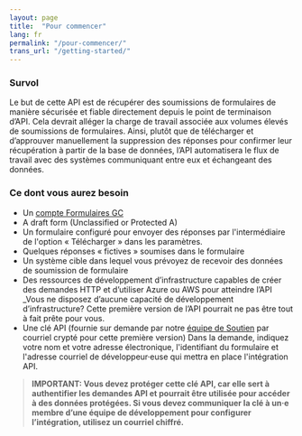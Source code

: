 ```yaml
---
layout: page
title:  "Pour commencer"
lang: fr
permalink: "/pour-commencer/"
trans_url: "/getting-started/"
---
```


### Survol

Le but de cette API est de récupérer des soumissions de formulaires de manière sécurisée et fiable directement depuis le point de terminaison d’API. Cela devrait alléger la charge de travail associée aux volumes élevés de soumissions de formulaires. Ainsi, plutôt que de télécharger et d’approuver manuellement la suppression des réponses pour confirmer leur récupération à partir de la base de données, l’API automatisera le flux de travail avec des systèmes communiquant entre eux et échangeant des données. 

### Ce dont vous aurez besoin
  - Un [compte Formulaires GC](https://articles.alpha.canada.ca/forms-formulaires/fr)
  - A draft form (Unclassified or Protected A)
  - Un formulaire configuré pour envoyer des réponses par l'intermédiaire de l'option « Télécharger » dans les paramètres. 
  - Quelques réponses « fictives » soumises dans le formulaire
  - Un système cible dans lequel vous prévoyez de recevoir des données de soumission de formulaire
  - Des ressources de développement d’infrastructure capables de créer des demandes HTTP et d’utiliser Azure ou AWS pour atteindre l’API
_Vous ne disposez d’aucune capacité de développement d’infrastructure? Cette première version de l’API pourrait ne pas être tout à fait prête pour vous.
  - Une clé API (fournie sur demande par notre [équipe de Soutien](https://forms-formulaires.alpha.canada.ca/fr/support) par courriel crypté pour cette première version) Dans la demande, indiquez votre nom et votre adresse électronique, l'identifiant du formulaire et l'adresse courriel de développeur·euse qui mettra en place l'intégration API.
> **IMPORTANT: Vous devez protéger cette clé API, car elle sert à authentifier les demandes API et pourrait être utilisée pour accéder à des données protégées. Si vous devez communiquer la clé à un·e membre d’une équipe de développement pour configurer l’intégration, utilisez un courriel chiffré.**
